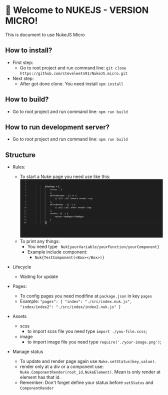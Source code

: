 # 🚀 Welcome to NUKEJS - VERSION MICRO!

This is document to use NukeJS Micro

## How to install? 

- First step: 
    - Go to root project and run command line: `git clone https://github.com/steveleetn91/NukeJS.micro.git`
- Next step:    
    - After got done clone. You need install `npm install`

## How to build? 
- Go to root project and run command line: `npm run build`
## How to run development server? 
- Go to root project and run command line: `npm run build`
## Structure 

- Rules:
    - To start a Nuke page you need use like this:
        ![image description](page.JPG)
    - To print any things:
        - You need type ` Nuk{yourVariable/yourFunction/yourComponent}`
        - Example include component:
            - ` Nuk{TestComponent(<Box></Box>)} `

- Lifecycle 
    - Waiting for update

- Pages:
    - To config pages you need modifine at `package.json` in key `pages` 
    - Example:
        `"pages": {
            "index": "./src/index.nuk.js",
            "index/index2": "./src/index/index2.nuk.js"
        }` 

- Assets
    - scss 
        - to import scss file you need type `import ./you-file.scss`;
    - image 
        - to import image file you need type `require('./your-image.png')`;


- Manage status
    - To update and render page again use `Nuke.setStatus(key,value)`.
    - render only at a div or a component use: `Nuke.ComponentRender(root_id,NukeElement)`. Mean is only render at element has that id.
    - Remember: Don't forget define your status before `setStatus` and `ComponentRender` 